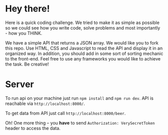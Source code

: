 # Hey there!

Here is a quick coding challenge. We tried to make it as simple as possible so we could see how you write code, solve problems and most importantly - how you THINK.

We have a simple API that returns a JSON array. We would like you to fork this repo. Use HTML, CSS and Javascript to read the API and display it in an organized way. In addition, you should add in some sort of sorting mechanic to the front-end. Feel free to use any frameworks you would like to achieve the task. Be creative!

# Server

To run api on your machine just run `npm install` and `npm run dev`. API is reachable via `http://localhost:8000/`.

To get data from API just call `http://localhost:8000/beer`. 

Oh! One more thing – you **have** to send `Authorization: VerySecretToken` header to access the data.